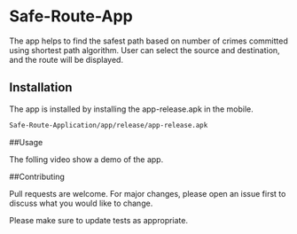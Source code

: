 # Safe-Route-App

The app helps to find the safest path based on number of crimes committed using shortest path algorithm. User can select the source and destination, and the route will be displayed.

## Installation

The app is installed by installing the app-release.apk in the mobile.

```bash
Safe-Route-Application/app/release/app-release.apk
```

##Usage

The folling video show a demo of the app.

##Contributing

Pull requests are welcome. For major changes, please open an issue first to discuss what you would like to change.

Please make sure to update tests as appropriate.

